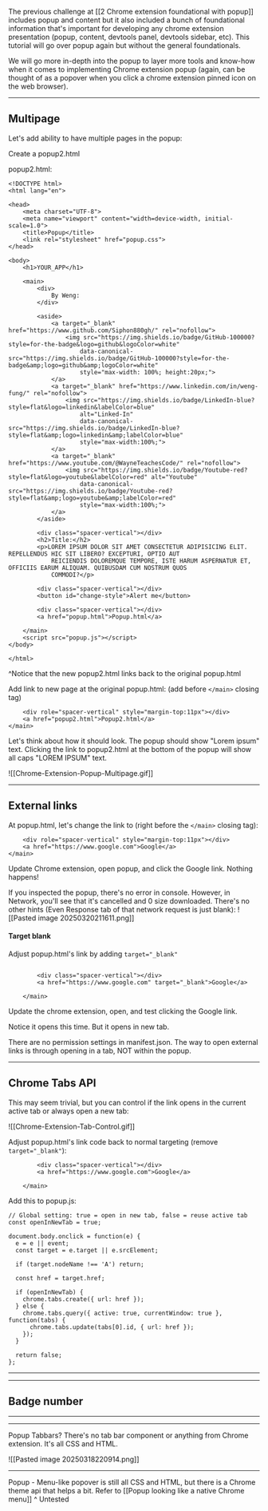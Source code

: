 The previous challenge at [[2 Chrome extension foundational with popup]] includes popup and content but it also included a bunch of foundational information that's important for developing any chrome extension presentation (popup, content, devtools panel, devtools sidebar, etc). This tutorial will go over popup again but without the general foundationals. 

We will go more in-depth into the popup to layer more tools and know-how when it comes to implementing Chrome extension popup (again, can be thought of as a popover when you click a chrome extension pinned icon on the web browser).

---

## Multipage

Let's add ability to have multiple pages in the popup:

Create a popup2.html

popup2.html:
```
<!DOCTYPE html>
<html lang="en">

<head>
    <meta charset="UTF-8">
    <meta name="viewport" content="width=device-width, initial-scale=1.0">
    <title>Popup</title>
    <link rel="stylesheet" href="popup.css">
</head>

<body>
    <h1>YOUR_APP</h1>

    <main>
        <div>
            By Weng:
        </div>

        <aside>
            <a target="_blank" href="https://www.github.com/Siphon880gh/" rel="nofollow">
                <img src="https://img.shields.io/badge/GitHub-100000?style=for-the-badge&logo=github&logoColor=white"
                    data-canonical-src="https://img.shields.io/badge/GitHub-100000?style=for-the-badge&amp;logo=github&amp;logoColor=white"
                    style="max-width: 100%; height:20px;">
            </a>
            <a target="_blank" href="https://www.linkedin.com/in/weng-fung/" rel="nofollow">
                <img src="https://img.shields.io/badge/LinkedIn-blue?style=flat&logo=linkedin&labelColor=blue"
                    alt="Linked-In"
                    data-canonical-src="https://img.shields.io/badge/LinkedIn-blue?style=flat&amp;logo=linkedin&amp;labelColor=blue"
                    style="max-width:100%;">
            </a>
            <a target="_blank" href="https://www.youtube.com/@WayneTeachesCode/" rel="nofollow">
                <img src="https://img.shields.io/badge/Youtube-red?style=flat&logo=youtube&labelColor=red" alt="Youtube"
                    data-canonical-src="https://img.shields.io/badge/Youtube-red?style=flat&amp;logo=youtube&amp;labelColor=red"
                    style="max-width:100%;">
            </a>
        </aside>

        <div class="spacer-vertical"></div>
        <h2>Title:</h2>
        <p>LOREM IPSUM DOLOR SIT AMET CONSECTETUR ADIPISICING ELIT. REPELLENDUS HIC SIT LIBERO? EXCEPTURI, OPTIO AUT
            REICIENDIS DOLOREMQUE TEMPORE, ISTE HARUM ASPERNATUR ET, OFFICIIS EARUM ALIQUAM. QUIBUSDAM CUM NOSTRUM QUOS
            COMMODI?</p>

        <div class="spacer-vertical"></div>
        <button id="change-style">Alert me</button>

        <div class="spacer-vertical"></div>
        <a href="popup.html">Popup.html</a>

    </main>
    <script src="popup.js"></script>
</body>

</html>
```


^Notice that the new popup2.html links back to the original popup.html

Add link to new page at the original popup.html: (add before `</main>` closing tag)
```
	<div role="spacer-vertical" style="margin-top:11px"></div>
	<a href="popup2.html">Popup2.html</a>
</main>
```

Let's think about how it should look. The popup should show "Lorem ipsum" text. Clicking the link to popup2.html at the bottom of the popup will show all caps "LOREM IPSUM" text.


![[Chrome-Extension-Popup-Multipage.gif]]

---

## External links

At popup.html, let's change the link to (right before the `</main>` closing tag):
```
	<div role="spacer-vertical" style="margin-top:11px"></div>
	<a href="https://www.google.com">Google</a>
</main>
```


Update Chrome extension, open popup, and click the Google link.
Nothing happens! 

If you inspected the popup, there's no error in console. However, in Network, you'll see that it's cancelled and 0 size downloaded. There's no other hints (Even Response tab of that network request is just blank):
![[Pasted image 20250320211611.png]]


#### Target blank

Adjust popup.html's link by adding `target="_blank"`
```

        <div class="spacer-vertical"></div>
        <a href="https://www.google.com" target="_blank">Google</a>

    </main>

```

Update the chrome extension, open, and test clicking the Google link.

Notice it opens this time. But it opens in new tab.

There are no permission settings in manifest.json. The way to open external links is through opening in a tab, NOT within the popup.


----

## Chrome Tabs API

This may seem trivial, but you can control if the link opens in the current active tab or always open a new tab:

![[Chrome-Extension-Tab-Control.gif]]

Adjust popup.html's link code back to normal targeting (remove `target="_blank"`):
```
        <div class="spacer-vertical"></div>
        <a href="https://www.google.com">Google</a>

    </main>

```

Add this to popup.js:
```
// Global setting: true = open in new tab, false = reuse active tab
const openInNewTab = true;

document.body.onclick = function(e) {
  e = e || event;
  const target = e.target || e.srcElement;

  if (target.nodeName !== 'A') return;

  const href = target.href;

  if (openInNewTab) {
    chrome.tabs.create({ url: href });
  } else {
    chrome.tabs.query({ active: true, currentWindow: true }, function(tabs) {
      chrome.tabs.update(tabs[0].id, { url: href });
    });
  }

  return false;
};
```




---
----



## Badge number




---
---


Popup Tabbars?
There's no tab bar component or anything from Chrome extension. It's all CSS and HTML.

![[Pasted image 20250318220914.png]]

---


Popup - Menu-like popover is still all CSS and HTML, but there is a Chrome theme api that helps a bit. Refer to [[Popup looking like a native Chrome menu]]
^ Untested